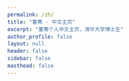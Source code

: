 ```yaml
---
permalink: /zh/
title: "董骞 - 中文主页"
excerpt: "董骞个人中文主页，清华大学博士生"
author_profile: false
layout: null
header: false
sidebar: false
masthead: false
---
```


<!DOCTYPE html>
<html lang="zh-CN">
<head>
    <meta charset="UTF-8">
    <meta name="viewport" content="width=device-width, initial-scale=1.0">
    <title>董骞 - 清华大学信息检索实验室</title>
    <link rel="stylesheet" href="https://cdnjs.cloudflare.com/ajax/libs/font-awesome/6.4.0/css/all.min.css">
    <link href="https://fonts.googleapis.com/css2?family=Inter:wght@300;400;500;600;700&display=swap" rel="stylesheet">
    <style>
        * {
            margin: 0;
            padding: 0;
            box-sizing: border-box;
        }

        body {
            font-family: 'Inter', -apple-system, BlinkMacSystemFont, 'Segoe UI', Roboto, sans-serif;
            line-height: 1.6;
            color: #1a1a1a;
            background: #f8fafc;
            overflow-x: hidden;
        }

        /* 平滑滚动 */
        html {
            scroll-behavior: smooth;
        }

        /* 导航栏 */
        .navbar {
            position: fixed;
            top: 0;
            width: 100%;
            background: rgba(255, 255, 255, 0.95);
            backdrop-filter: blur(20px);
            border-bottom: 1px solid rgba(0, 0, 0, 0.1);
            z-index: 1000;
            transition: all 0.3s ease;
        }

        .nav-container {
            max-width: 1200px;
            margin: 0 auto;
            padding: 1rem 2rem;
            display: flex;
            justify-content: space-between;
            align-items: center;
        }

        .nav-logo {
            font-size: 1.25rem;
            font-weight: 700;
            color: #6366f1;
            text-decoration: none;
        }

        .nav-links {
            display: flex;
            gap: 2rem;
            list-style: none;
        }

        .nav-links a {
            text-decoration: none;
            color: #4b5563;
            font-weight: 500;
            transition: color 0.3s ease;
            position: relative;
        }

        .nav-links a:hover {
            color: #6366f1;
        }

        .nav-links a::after {
            content: '';
            position: absolute;
            bottom: -5px;
            left: 0;
            width: 0;
            height: 2px;
            background: #6366f1;
            transition: width 0.3s ease;
        }

        .nav-links a:hover::after {
            width: 100%;
        }

        .lang-switch {
            background: linear-gradient(135deg, #6366f1, #8b5cf6);
            color: white;
            padding: 0.5rem 1rem;
            border-radius: 20px;
            text-decoration: none;
            font-size: 0.875rem;
            font-weight: 500;
            transition: all 0.3s ease;
            border: none;
            cursor: pointer;
        }

        .lang-switch:hover {
            transform: translateY(-2px);
            box-shadow: 0 10px 20px rgba(99, 102, 241, 0.3);
        }

        /* Hero Section */
        .hero {
            min-height: 100vh;
            background: linear-gradient(135deg, #667eea 0%, #764ba2 100%);
            display: flex;
            align-items: center;
            justify-content: center;
            position: relative;
            overflow: hidden;
            margin-top: 80px;
        }

        .hero::before {
            content: '';
            position: absolute;
            top: 0;
            left: 0;
            right: 0;
            bottom: 0;
            background:
                radial-gradient(circle at 20% 80%, rgba(120, 119, 198, 0.3) 0%, transparent 50%),
                radial-gradient(circle at 80% 20%, rgba(255, 119, 198, 0.3) 0%, transparent 50%);
            animation: float 6s ease-in-out infinite;
        }

        @keyframes float {
            0%, 100% { transform: translateY(0px) rotate(0deg); }
            50% { transform: translateY(-20px) rotate(180deg); }
        }

        .hero-content {
            text-align: center;
            color: white;
            z-index: 2;
            position: relative;
            max-width: 800px;
            padding: 0 2rem;
        }

        .hero-badge {
            display: inline-block;
            background: rgba(255, 255, 255, 0.2);
            padding: 0.5rem 1rem;
            border-radius: 50px;
            font-size: 0.875rem;
            margin-bottom: 1rem;
            backdrop-filter: blur(10px);
            border: 1px solid rgba(255, 255, 255, 0.3);
        }

        .hero h1 {
            font-size: clamp(2.5rem, 8vw, 4rem);
            font-weight: 700;
            margin-bottom: 1rem;
            background: linear-gradient(135deg, #ffffff, #e0e7ff, #ffffff);
            background-size: 200% 200%;
            -webkit-background-clip: text;
            -webkit-text-fill-color: transparent;
            background-clip: text;
            animation: gradientShift 3s ease-in-out infinite, float 3s ease-in-out infinite;
            text-shadow: 0 0 30px rgba(255, 255, 255, 0.5);
            transform-style: preserve-3d;
            perspective: 1000px;
        }

        .hero h1::before {
            content: '董骞';
            position: absolute;
            left: 0;
            top: 0;
            background: linear-gradient(45deg, #ff6b6b, #4ecdc4, #45b7d1, #96ceb4);
            background-size: 300% 300%;
            -webkit-background-clip: text;
            -webkit-text-fill-color: transparent;
            background-clip: text;
            animation: gradientShift 2s ease-in-out infinite reverse;
            z-index: -1;
            filter: blur(2px);
            transform: translateZ(-20px);
        }

        @keyframes gradientShift {
            0%, 100% { background-position: 0% 50%; }
            50% { background-position: 100% 50%; }
        }

        @keyframes float {
            0%, 100% { transform: translateY(0px) rotateX(0deg); }
            50% { transform: translateY(-10px) rotateX(2deg); }
        }

        /* 打字机效果 */
        .typewriter {
            overflow: hidden;
            border-right: 3px solid rgba(255, 255, 255, 0.75);
            white-space: nowrap;
            animation: typing 3s steps(40, end), blink-caret 0.75s step-end infinite;
            display: inline-block;
        }

        @keyframes typing {
            from { width: 0 }
            to { width: 100% }
        }

        @keyframes blink-caret {
            from, to { border-color: transparent }
            50% { border-color: rgba(255, 255, 255, 0.75) }
        }

        .hero .subtitle {
            font-size: clamp(1.2rem, 3vw, 1.5rem);
            margin-bottom: 2rem;
            opacity: 0.9;
            font-weight: 300;
        }

        .hero-intro {
            max-width: 600px;
            margin: 2rem auto 0;
            font-size: 1.1rem;
            line-height: 1.6;
            opacity: 0.9;
        }

        .hero-buttons {
            display: flex;
            gap: 1rem;
            justify-content: center;
            flex-wrap: wrap;
            margin-top: 2rem;
        }

        .btn-primary {
            background: linear-gradient(135deg, rgba(255, 255, 255, 0.15), rgba(255, 255, 255, 0.05));
            color: white;
            padding: 1rem 2rem;
            border-radius: 50px;
            text-decoration: none;
            font-weight: 600;
            transition: all 0.4s cubic-bezier(0.175, 0.885, 0.32, 1.275);
            backdrop-filter: blur(20px);
            border: 2px solid rgba(255, 255, 255, 0.2);
            display: inline-flex;
            align-items: center;
            gap: 0.5rem;
            position: relative;
            overflow: hidden;
            box-shadow:
                0 8px 32px rgba(0, 0, 0, 0.1),
                inset 0 1px 0 rgba(255, 255, 255, 0.2);
        }

        .btn-primary::before {
            content: '';
            position: absolute;
            top: 0;
            left: -100%;
            width: 100%;
            height: 100%;
            background: linear-gradient(90deg, transparent, rgba(255, 255, 255, 0.3), transparent);
            transition: left 0.6s ease;
        }

        .btn-primary:hover::before {
            left: 100%;
        }

        .btn-primary:hover {
            background: linear-gradient(135deg, rgba(255, 255, 255, 0.25), rgba(255, 255, 255, 0.1));
            transform: translateY(-5px) scale(1.02);
            box-shadow:
                0 20px 40px rgba(0, 0, 0, 0.3),
                0 0 30px rgba(99, 102, 241, 0.4),
                inset 0 1px 0 rgba(255, 255, 255, 0.3);
            border-color: rgba(255, 255, 255, 0.4);
        }

        .btn-primary:active {
            transform: translateY(-2px) scale(0.98);
        }

        /* Neon glow effect for buttons */
        .btn-primary.neon {
            border-color: rgba(99, 102, 241, 0.6);
            box-shadow:
                0 8px 32px rgba(0, 0, 0, 0.1),
                0 0 20px rgba(99, 102, 241, 0.3),
                inset 0 1px 0 rgba(255, 255, 255, 0.2);
        }

        .btn-primary.neon:hover {
            box-shadow:
                0 20px 40px rgba(0, 0, 0, 0.3),
                0 0 40px rgba(99, 102, 241, 0.6),
                0 0 60px rgba(147, 51, 234, 0.4),
                inset 0 1px 0 rgba(255, 255, 255, 0.3);
            animation: neonPulse 2s ease-in-out infinite alternate;
        }

        @keyframes neonPulse {
            from {
                box-shadow:
                    0 20px 40px rgba(0, 0, 0, 0.3),
                    0 0 40px rgba(99, 102, 241, 0.6),
                    0 0 60px rgba(147, 51, 234, 0.4),
                    inset 0 1px 0 rgba(255, 255, 255, 0.3);
            }
            to {
                box-shadow:
                    0 20px 40px rgba(0, 0, 0, 0.3),
                    0 0 50px rgba(99, 102, 241, 0.8),
                    0 0 80px rgba(147, 51, 234, 0.6),
                    inset 0 1px 0 rgba(255, 255, 255, 0.3);
            }
        }

        /* Sections */
        .section {
            padding: 5rem 2rem;
            max-width: 1200px;
            margin: 0 auto;
        }

        .section-header {
            text-align: center;
            margin-bottom: 3rem;
        }

        .section-title {
            font-size: clamp(2rem, 5vw, 2.5rem);
            font-weight: 700;
            color: #1a1a1a;
            margin-bottom: 1rem;
            position: relative;
        }

        .section-title::after {
            content: '';
            position: absolute;
            bottom: -10px;
            left: 50%;
            transform: translateX(-50%);
            width: 60px;
            height: 4px;
            background: linear-gradient(90deg, #6366f1, #8b5cf6);
            border-radius: 2px;
        }

        .section-subtitle {
            font-size: 1.125rem;
            color: #6b7280;
            max-width: 600px;
            margin: 0 auto;
        }

        /* Research Interests */
        .research-grid {
            display: grid;
            grid-template-columns: repeat(auto-fit, minmax(300px, 1fr));
            gap: 2rem;
            margin-top: 3rem;
        }

        .research-card {
            background: linear-gradient(135deg, rgba(255, 255, 255, 0.9), rgba(255, 255, 255, 0.7));
            backdrop-filter: blur(20px);
            padding: 2rem;
            border-radius: 20px;
            box-shadow:
                0 10px 30px rgba(0, 0, 0, 0.1),
                inset 0 1px 0 rgba(255, 255, 255, 0.3);
            transition: all 0.4s cubic-bezier(0.175, 0.885, 0.32, 1.275);
            border: 1px solid rgba(255, 255, 255, 0.2);
            position: relative;
            overflow: hidden;
        }

        .research-card::before {
            content: '';
            position: absolute;
            top: 0;
            left: 0;
            right: 0;
            height: 4px;
            background: linear-gradient(90deg, #6366f1, #8b5cf6, #ec4899);
            transform: scaleX(0);
            transition: transform 0.4s ease;
            border-radius: 2px;
        }

        .research-card::after {
            content: '';
            position: absolute;
            top: -50%;
            left: -50%;
            width: 200%;
            height: 200%;
            background: radial-gradient(circle, rgba(99, 102, 241, 0.1) 0%, transparent 70%);
            opacity: 0;
            transition: opacity 0.4s ease;
            pointer-events: none;
        }

        .research-card:hover {
            transform: translateY(-15px) scale(1.02);
            box-shadow:
                0 25px 50px rgba(0, 0, 0, 0.2),
                0 0 30px rgba(99, 102, 241, 0.3),
                inset 0 1px 0 rgba(255, 255, 255, 0.4);
            border-color: rgba(99, 102, 241, 0.3);
        }

        .research-card:hover::before {
            transform: scaleX(1);
            box-shadow: 0 0 20px rgba(99, 102, 241, 0.6);
        }

        .research-card:hover::after {
            opacity: 1;
        }

        .research-icon {
            width: 60px;
            height: 60px;
            background: linear-gradient(135deg, #6366f1, #8b5cf6);
            border-radius: 15px;
            display: flex;
            align-items: center;
            justify-content: center;
            margin-bottom: 1.5rem;
            font-size: 1.5rem;
            color: white;
            position: relative;
            overflow: hidden;
            box-shadow:
                0 8px 25px rgba(99, 102, 241, 0.3),
                inset 0 1px 0 rgba(255, 255, 255, 0.2);
            transition: all 0.4s cubic-bezier(0.175, 0.885, 0.32, 1.275);
        }

        .research-icon::before {
            content: '';
            position: absolute;
            top: 0;
            left: 0;
            right: 0;
            bottom: 0;
            background: linear-gradient(45deg, transparent, rgba(255, 255, 255, 0.3), transparent);
            transform: translateX(-100%);
            transition: transform 0.6s ease;
        }

        .research-card:hover .research-icon {
            transform: scale(1.1) rotate(5deg);
            box-shadow:
                0 15px 35px rgba(99, 102, 241, 0.4),
                0 0 25px rgba(99, 102, 241, 0.5),
                inset 0 1px 0 rgba(255, 255, 255, 0.3);
        }

        .research-card:hover .research-icon::before {
            transform: translateX(100%);
        }

        .research-title {
            font-size: 1.25rem;
            font-weight: 600;
            margin-bottom: 1rem;
            color: #1a1a1a;
        }

        .research-desc {
            color: #6b7280;
            line-height: 1.6;
        }

        /* Timeline */
        .timeline {
            position: relative;
            padding: 2rem 0;
        }

        .timeline::before {
            content: '';
            position: absolute;
            left: 50%;
            top: 0;
            bottom: 0;
            width: 2px;
            background: linear-gradient(180deg, #6366f1, #8b5cf6);
            transform: translateX(-50%);
        }

        .timeline-item {
            position: relative;
            margin: 3rem 0;
            opacity: 0;
            transform: translateY(50px);
            animation: fadeInUp 0.6s ease forwards;
        }

        .timeline-item:nth-child(1) { animation-delay: 0.1s; }
        .timeline-item:nth-child(2) { animation-delay: 0.2s; }
        .timeline-item:nth-child(3) { animation-delay: 0.3s; }

        @keyframes fadeInUp {
            to {
                opacity: 1;
                transform: translateY(0);
            }
        }

        .timeline-content {
            background: white;
            padding: 2rem;
            border-radius: 15px;
            box-shadow: 0 10px 30px rgba(0, 0, 0, 0.1);
            width: 45%;
            position: relative;
        }

        .timeline-item:nth-child(odd) .timeline-content {
            margin-left: auto;
        }

        .timeline-dot {
            position: absolute;
            left: 50%;
            top: 2rem;
            width: 16px;
            height: 16px;
            background: #6366f1;
            border-radius: 50%;
            transform: translateX(-50%);
            border: 3px solid white;
            box-shadow: 0 0 0 3px rgba(99, 102, 241, 0.2);
        }

        .timeline-date {
            color: #6366f1;
            font-weight: 600;
            margin-bottom: 0.5rem;
        }

        .timeline-title {
            font-size: 1.125rem;
            font-weight: 600;
            margin-bottom: 0.5rem;
            color: #1a1a1a;
        }

        .timeline-desc {
            color: #6b7280;
        }

        /* Contact Section */
        .contact {
            background: linear-gradient(135deg, #667eea 0%, #764ba2 100%);
            color: white;
            padding: 5rem 2rem;
        }

        .contact-grid {
            display: grid;
            grid-template-columns: repeat(auto-fit, minmax(250px, 1fr));
            gap: 2rem;
            max-width: 1000px;
            margin: 0 auto;
        }

        .contact-item {
            background: transparent;
            padding: 2.5rem 2rem;
            border-radius: 20px;
            text-align: center;
            backdrop-filter: blur(0px);
            border: 1px solid transparent;
            transition: all 0.5s cubic-bezier(0.175, 0.885, 0.32, 1.275);
            cursor: pointer;
            position: relative;
            overflow: hidden;
            box-shadow: none;
        }

        .contact-item::before {
            content: '';
            position: absolute;
            top: 0;
            left: 0;
            right: 0;
            bottom: 0;
            background: linear-gradient(45deg, transparent, rgba(255, 255, 255, 0.1), transparent);
            transform: translateX(-100%);
            transition: transform 0.6s;
        }

        .contact-item:hover::before {
            transform: translateX(100%);
        }

        .contact-item:hover {
            background: linear-gradient(135deg, rgba(255, 255, 255, 0.2), rgba(255, 255, 255, 0.1));
            backdrop-filter: blur(20px);
            border-color: rgba(255, 255, 255, 0.3);
            box-shadow: 0 12px 40px rgba(0, 0, 0, 0.2);
            transform: translateY(-8px) scale(1.02);
        }

        .contact-icon {
            font-size: 2.5rem;
            margin-bottom: 1rem;
            opacity: 0.7;
            transition: all 0.5s cubic-bezier(0.175, 0.885, 0.32, 1.275);
            filter: drop-shadow(0 0px 0px rgba(0, 0, 0, 0));
        }

        .contact-item:hover .contact-icon {
            margin-bottom: 0.5rem;
            transform: scale(1.15);
            opacity: 1;
            filter: drop-shadow(0 6px 12px rgba(0, 0, 0, 0.3));
        }

        .contact-title {
            font-size: 1.125rem;
            font-weight: 600;
            margin-bottom: 0.5rem;
            opacity: 0;
            transform: translateY(20px);
            transition: all 0.4s cubic-bezier(0.175, 0.885, 0.32, 1.275);
            text-shadow: 0 1px 2px rgba(0, 0, 0, 0.1);
        }

        .contact-item:hover .contact-title {
            opacity: 1;
            transform: translateY(0);
        }

        .contact-item p {
            opacity: 0;
            transform: translateY(20px);
            transition: all 0.4s cubic-bezier(0.175, 0.885, 0.32, 1.275) 0.1s;
            font-weight: 500;
        }

        .contact-item:hover p {
            opacity: 1;
            transform: translateY(0);
        }

        .contact a {
            color: white;
            text-decoration: none;
            opacity: 0.9;
            transition: opacity 0.3s ease;
        }

        .contact a:hover {
            opacity: 1;
        }

        /* Enhanced Particles System */
        .particles {
            position: fixed;
            top: 0;
            left: 0;
            width: 100%;
            height: 100%;
            pointer-events: none;
            z-index: 1;
            overflow: hidden;
        }

        .particle {
            position: absolute;
            border-radius: 50%;
            pointer-events: none;
            mix-blend-mode: screen;
            transition: all 0.3s ease;
        }

        .particle-basic {
            background: rgba(255, 255, 255, 0.3);
            animation: floatBasic linear infinite;
        }

        .particle-interactive {
            background: radial-gradient(circle, rgba(99, 102, 241, 0.6) 0%, rgba(99, 102, 241, 0) 70%);
            animation: floatInteractive linear infinite;
            cursor: none;
        }

        .particle-glow {
            background: radial-gradient(circle, rgba(147, 51, 234, 0.4) 0%, rgba(147, 51, 234, 0) 60%);
            box-shadow: 0 0 15px rgba(147, 51, 234, 0.3);
            animation: floatGlow ease-in-out infinite;
        }

        .particle-mouse {
            position: fixed;
            width: 8px;
            height: 8px;
            background: radial-gradient(circle, rgba(99, 102, 241, 0.8) 0%, rgba(99, 102, 241, 0) 70%);
            border-radius: 50%;
            pointer-events: none;
            z-index: 9999;
            mix-blend-mode: screen;
            transition: transform 0.1s ease;
        }

        @keyframes floatBasic {
            from {
                transform: translateY(100vh) translateX(0) scale(0);
                opacity: 0;
            }
            10% {
                opacity: 0.6;
                transform: translateY(90vh) translateX(10px) scale(1);
            }
            90% {
                opacity: 0.6;
                transform: translateY(10vh) translateX(80px) scale(1);
            }
            to {
                transform: translateY(-100vh) translateX(100px) scale(0);
                opacity: 0;
            }
        }

        @keyframes floatInteractive {
            0% {
                transform: translateY(100vh) translateX(0) rotate(0deg) scale(0);
                opacity: 0;
            }
            10% {
                opacity: 0.8;
                transform: translateY(90vh) translateX(20px) rotate(72deg) scale(1);
            }
            25% {
                transform: translateY(75vh) translateX(-30px) rotate(144deg) scale(1.2);
            }
            50% {
                transform: translateY(50vh) translateX(40px) rotate(216deg) scale(0.8);
            }
            75% {
                transform: translateY(25vh) translateX(-20px) rotate(288deg) scale(1.1);
            }
            90% {
                opacity: 0.8;
                transform: translateY(10vh) translateX(30px) rotate(360deg) scale(1);
            }
            100% {
                transform: translateY(-100vh) translateX(60px) rotate(432deg) scale(0);
                opacity: 0;
            }
        }

        @keyframes floatGlow {
            0%, 100% {
                transform: translateY(0) translateX(0) scale(1);
                opacity: 0.3;
            }
            25% {
                transform: translateY(-20px) translateX(15px) scale(1.1);
                opacity: 0.5;
            }
            50% {
                transform: translateY(-10px) translateX(-10px) scale(0.9);
                opacity: 0.4;
            }
            75% {
                transform: translateY(-30px) translateX(20px) scale(1.05);
                opacity: 0.45;
            }
        }

        /* Connection lines for nearby particles */
        .particle-connection {
            position: absolute;
            height: 1px;
            background: linear-gradient(90deg, transparent, rgba(99, 102, 241, 0.2), transparent);
            transform-origin: left center;
            pointer-events: none;
            z-index: 2;
            opacity: 0;
            transition: opacity 0.3s ease;
        }

        /* Responsive Design */
        @media (max-width: 768px) {
            .nav-links {
                display: none;
            }

            .hero {
                margin-top: 60px;
            }

            .timeline::before {
                left: 30px;
            }

            .timeline-content {
                width: calc(100% - 60px);
                margin-left: 60px !important;
            }

            .timeline-dot {
                left: 30px;
            }

            .hero-buttons {
                flex-direction: column;
                align-items: center;
            }

            .research-grid {
                grid-template-columns: 1fr;
            }
        }

        /* Loading Animation */
        .fade-in {
            opacity: 0;
            transform: translateY(30px);
            animation: fadeIn 0.8s ease forwards;
        }

        @keyframes fadeIn {
            to {
                opacity: 1;
                transform: translateY(0);
            }
        }

        /* Publications Section */
        .publications-container {
            max-width: 1000px;
            margin: 0 auto;
        }

        .publication-section {
            background: white;
            border-radius: 15px;
            box-shadow: 0 10px 30px rgba(0, 0, 0, 0.1);
            margin-bottom: 1.5rem;
            overflow: hidden;
        }

        .publication-header {
            display: flex;
            align-items: center;
            justify-content: space-between;
            padding: 1.5rem 2rem;
            cursor: pointer;
            transition: all 0.3s ease;
            border-bottom: 1px solid rgba(0, 0, 0, 0.05);
        }

        .publication-header:hover {
            background: rgba(99, 102, 241, 0.05);
        }

        .publication-header h3 {
            font-size: 1.25rem;
            font-weight: 600;
            color: #1a1a1a;
            margin: 0;
            display: flex;
            align-items: center;
            gap: 0.5rem;
        }

        .publication-header i:first-child {
            color: #6366f1;
            font-size: 1.2rem;
        }

        .publication-header i:last-child {
            color: #6b7280;
            transition: transform 0.3s ease;
        }

        .publication-header.active i:last-child {
            transform: rotate(180deg);
        }

        .publication-content {
            max-height: 0;
            overflow: hidden;
            transition: max-height 0.3s ease;
        }

        .publication-content.active {
            max-height: 2000px;
        }

        .publication-grid {
            display: grid;
            gap: 1rem;
            padding: 1.5rem 2rem;
        }

        .publication-item {
            padding: 1rem;
            border-radius: 10px;
            background: #f8fafc;
            border-left: 4px solid #6366f1;
            transition: all 0.3s ease;
        }

        .publication-item:hover {
            background: #f1f5f9;
            transform: translateX(5px);
        }

        .publication-year {
            font-size: 0.875rem;
            font-weight: 600;
            color: #6366f1;
            margin-bottom: 0.25rem;
        }

        .publication-title {
            font-size: 1rem;
            font-weight: 500;
            color: #1a1a1a;
            margin-bottom: 0.25rem;
            line-height: 1.4;
        }

        .publication-venue {
            font-size: 0.875rem;
            color: #6b7280;
            font-style: italic;
        }

        .publication-tags {
            display: flex;
            gap: 0.5rem;
            margin-top: 0.5rem;
            flex-wrap: wrap;
        }

        .tag {
            padding: 0.2rem 0.5rem;
            border-radius: 12px;
            font-size: 0.75rem;
            font-weight: 500;
            text-transform: uppercase;
        }

        .tag-ccf-a {
            background: #ef4444;
            color: white;
        }

        .tag-ccf-b {
            background: #f97316;
            color: white;
        }

        .tag-ccf-c {
            background: #eab308;
            color: white;
        }

        .tag-th-a {
            background: #22c55e;
            color: white;
        }

        .tag-th-b {
            background: #3b82f6;
            color: white;
        }

        .tag-jcr-q1 {
            background: #10b981;
            color: white;
        }
    </style>
</head>
<body>
    <!-- Navigation -->
    <nav class="navbar">
        <div class="nav-container">
            <a href="#" class="nav-logo">董骞</a>
            <ul class="nav-links">
                <li><a href="#about">关于我</a></li>
                <li><a href="#research">研究方向</a></li>
                <li><a href="#education">教育经历</a></li>
                <li><a href="#publications">学术发表</a></li>
                <li><a href="#contact">联系方式</a></li>
            </ul>
            <a href="/" class="lang-switch">English</a>
        </div>
    </nav>

    <!-- Floating Particles -->
    <div class="particles" id="particles"></div>

    <!-- Hero Section -->
    <section class="hero" id="about">
        <div class="hero-content fade-in">
            <div class="hero-badge">
                <i class="fas fa-graduation-cap"></i> Ph.D. Candidate
            </div>
            <h1>董骞</h1>
            <p class="subtitle">
                <a href="https://www.cs.tsinghua.edu.cn/" target="_blank" style="color: white; text-decoration: none;">清华大学计算机科学与技术系</a><br>
                <a href="https://ai.thuir.cn/" target="_blank" style="color: white; text-decoration: none;">信息检索实验室 (THUIR)</a>
            </p>
            <div class="hero-intro">
                <p>
                    我目前在清华大学计算机科学与技术系，信息检索实验室（THUIR）攻读博士学位，预计2026年6月毕业。
                    很荣幸能够在马少平教授、刘奕群教授和艾清遥教授的指导下进行学术研究。
                    我还担任多个顶级学术会议的审稿人/程序委员会委员。
                </p>
            </div>
            <div class="hero-buttons">
                <a href="#research" class="btn-primary neon">
                    <i class="fas fa-microscope"></i>
                    研究方向
                </a>
                <a href="#contact" class="btn-primary neon">
                    <i class="fas fa-envelope"></i>
                    联系我
                </a>
                <a href="https://scholar.google.com/citations?user=m88SZGgAAAAJ&hl=en" target="_blank" class="btn-primary neon">
                    <i class="fas fa-graduation-cap"></i>
                    Google Scholar
                </a>
                <a href="https://github.com/CSQianDong" target="_blank" class="btn-primary neon">
                    <i class="fab fa-github"></i>
                    GitHub
                </a>
            </div>
        </div>
    </section>

    
    <!-- Research Interests -->
    <section class="section" id="research" style="background: #f8fafc;">
        <div class="section-header fade-in">
            <h2 class="section-title">研究方向</h2>
            <p class="section-subtitle">专注于以下三个研究领域的探索与创新</p>
        </div>

        <div class="research-grid">
            <div class="research-card fade-in">
                <div class="research-icon">
                    <i class="fas fa-search"></i>
                </div>
                <h3 class="research-title">信息检索</h3>
                <p class="research-desc">
                    传统和神经网络方法用于检索和重排序，专注于提升检索系统的准确性和效率。
                    探索新的检索算法和优化技术。
                </p>
            </div>

            <div class="research-card fade-in">
                <div class="research-icon">
                    <i class="fas fa-brain"></i>
                </div>
                <h3 class="research-title">大语言模型应用</h3>
                <p class="research-desc">
                    利用信息检索技术来增强大语言模型的能力和效率，探索LLM的新应用场景，
                    提升模型性能和实用性。
                </p>
            </div>

            <div class="research-card fade-in">
                <div class="research-icon">
                    <i class="fas fa-text-width"></i>
                </div>
                <h3 class="research-title">长上下文处理</h3>
                <p class="research-desc">
                    使大语言模型能够高效有效地处理长输入和输出，突破上下文长度限制，
                    提升长文本处理能力。
                </p>
            </div>
        </div>
    </section>

    <!-- Education -->
    <section class="section" id="education" style="background: #f8fafc;">
        <div class="section-header fade-in">
            <h2 class="section-title">教育背景</h2>
        </div>

        <div class="research-grid">
            <div class="research-card fade-in">
                <div class="research-icon">
                    <i class="fas fa-laptop-code"></i>
                </div>
                <h3 class="research-title">工程学士</h3>
                <p class="research-desc">
                    <strong><a href="https://www.scut.edu.cn/sse/" target="_blank">华南理工大学软件学院</a></strong><br>
                    <strong>时间：</strong>2015.08 - 2019.06
                </p>
            </div>

            <div class="research-card fade-in">
                <div class="research-icon">
                    <i class="fas fa-flask"></i>
                </div>
                <h3 class="research-title">工程硕士</h3>
                <p class="research-desc">
                    <strong><a href="http://www.is.cas.cn/" target="_blank">中国科学院软件研究所</a></strong><br>
                    <strong>时间：</strong>2019.08 - 2022.06<br>
                </p>
            </div>

            <div class="research-card fade-in">
                <div class="research-icon">
                    <i class="fas fa-university"></i>
                </div>
                <h3 class="research-title">博士研究生</h3>
                <p class="research-desc">
                    <strong><a href="https://ai.thuir.cn/" target="_blank">清华大学计算机科学与技术系</a></strong><br>
                    <strong>时间：</strong>2022.08 - 至今<br>
                </p>
            </div>
        </div>
    </section>

    <!-- Publications Section -->
    <section class="section" id="publications" style="background: #f8fafc;">
        <div class="section-header fade-in">
            <h2 class="section-title">学术发表</h2>
            <p class="section-subtitle">代表性研究成果</p>
        </div>

        <!-- 主要作者论文 -->
        <div class="publications-container">
            <div class="publication-section">
                <div class="publication-header" onclick="togglePublication('primary-author')">
                    <i class="fas fa-star"></i>
                    <h3>主要作者论文</h3>
                    <i class="fas fa-chevron-down"></i>
                </div>
                <div class="publication-content" id="primary-author">
                    <div class="publication-grid">
                        <div class="publication-item">
                            <div class="publication-year">2025</div>
                            <div class="publication-title">SelfRACG: Enabling LLMs to Self-Express and Retrieve for Code Generation</div>
                            <div class="publication-venue">EMNLP 2025</div>
                            <div class="publication-tags">
                                <span class="tag tag-ccf-b">CCF-B</span>
                                <span class="tag tag-th-a">TH-A</span>
                            </div>
                        </div>
                        <div class="publication-item">
                            <div class="publication-year">2025</div>
                            <div class="publication-title">Qilin: A Multimodal Information Retrieval Dataset with APP-level User Sessions</div>
                            <div class="publication-venue">SIGIR 2025</div>
                            <div class="publication-tags">
                                <span class="tag tag-ccf-a">CCF-A</span>
                                <span class="tag tag-th-a">TH-A</span>
                            </div>
                        </div>
                        <div class="publication-item">
                            <div class="publication-year">2025</div>
                            <div class="publication-title">DecoupledRAG: An Efficient and Effective Retrieval Augmented Generation Framework via Cross Attention</div>
                            <div class="publication-venue">WWW 2025</div>
                            <div class="publication-tags">
                                <span class="tag tag-ccf-a">CCF-A</span>
                                <span class="tag tag-th-a">TH-A</span>
                            </div>
                        </div>
                        <div class="publication-item">
                            <div class="publication-year">2024</div>
                            <div class="publication-title">Unsupervised Large Language Model Alignment for Information Retrieval via Contrastive Feedback</div>
                            <div class="publication-venue">SIGIR 2024</div>
                            <div class="publication-tags">
                                <span class="tag tag-ccf-a">CCF-A</span>
                                <span class="tag tag-th-a">TH-A</span>
                            </div>
                        </div>
                        <div class="publication-item">
                            <div class="publication-year">2023</div>
                            <div class="publication-title">T²Ranking: A Large-scale Chinese Benchmark for Passage Ranking</div>
                            <div class="publication-venue">SIGIR 2023</div>
                            <div class="publication-tags">
                                <span class="tag tag-ccf-a">CCF-A</span>
                                <span class="tag tag-th-a">TH-A</span>
                            </div>
                        </div>
                        <div class="publication-item">
                            <div class="publication-year">2023</div>
                            <div class="publication-title">I³Retriever: Incorporating Implicit Interaction in Pre-trained Language Models for Passage Retrieval</div>
                            <div class="publication-venue">CIKM 2023</div>
                            <div class="publication-tags">
                                <span class="tag tag-ccf-b">CCF-B</span>
                                <span class="tag tag-th-b">TH-B</span>
                            </div>
                        </div>
                        <div class="publication-item">
                            <div class="publication-year">2022</div>
                            <div class="publication-title">Incorporating Explicit Knowledge in Pre-trained Language Models for Passage Re-ranking</div>
                            <div class="publication-venue">SIGIR 2022</div>
                            <div class="publication-tags">
                                <span class="tag tag-ccf-a">CCF-A</span>
                                <span class="tag tag-th-a">TH-A</span>
                            </div>
                        </div>
                        <div class="publication-item">
                            <div class="publication-year">2021</div>
                            <div class="publication-title">Legal Judgment Prediction via Relational Learning</div>
                            <div class="publication-venue">SIGIR 2021</div>
                            <div class="publication-tags">
                                <span class="tag tag-ccf-a">CCF-A</span>
                                <span class="tag tag-th-a">TH-A</span>
                            </div>
                        </div>
                        <div class="publication-item">
                            <div class="publication-year">2021</div>
                            <div class="publication-title">Disentangled Graph Recurrent Network for Document Ranking</div>
                            <div class="publication-venue">Data Science and Engineering (JCR-Q1, IF: 7.2)</div>
                            <div class="publication-tags">
                                <span class="tag tag-jcr-q1">JCR-Q1</span>
                            </div>
                        </div>
                        <div class="publication-item">
                            <div class="publication-year">2021</div>
                            <div class="publication-title">Latent Graph Recurrent Network for Document Ranking</div>
                            <div class="publication-venue">DASFAA 2021</div>
                            <div class="publication-tags">
                                <span class="tag tag-ccf-b">CCF-B</span>
                                <span class="tag tag-th-b">TH-B</span>
                            </div>
                        </div>
                    </div>
                </div>
            </div>

            <!-- 合作作者论文 -->
            <div class="publication-section">
                <div class="publication-header" onclick="togglePublication('co-author')">
                    <i class="fas fa-users"></i>
                    <h3>合作作者论文</h3>
                    <i class="fas fa-chevron-down"></i>
                </div>
                <div class="publication-content" id="co-author">
                    <div class="publication-grid">
                        <div class="publication-item">
                            <div class="publication-year">2025</div>
                            <div class="publication-title">GLM-4.5: Agentic, Reasoning, and Coding (ARC) Foundation Models</div>
                            <div class="publication-venue">Technical Report of Z.ai</div>
                        </div>
                        <div class="publication-item">
                            <div class="publication-year">2025</div>
                            <div class="publication-title">BLADE: Enhancing Black-Box Large Language Models with Small Domain-Specific Models</div>
                            <div class="publication-venue">AAAI 2025</div>
                            <div class="publication-tags">
                                <span class="tag tag-ccf-a">CCF-A</span>
                                <span class="tag tag-th-a">TH-A</span>
                            </div>
                        </div>
                        <div class="publication-item">
                            <div class="publication-year">2025</div>
                            <div class="publication-title">DELTA: Pre-train a Discriminative Encoder for Legal Case Retrieval via Structural Word Alignment</div>
                            <div class="publication-venue">AAAI 2025</div>
                            <div class="publication-tags">
                                <span class="tag tag-ccf-a">CCF-A</span>
                                <span class="tag tag-th-a">TH-A</span>
                            </div>
                        </div>
                        <div class="publication-item">
                            <div class="publication-year">2025</div>
                            <div class="publication-title">CalibraEval: Calibrating Prediction Distribution to Mitigate Selection Bias in LLMs-as-Judges</div>
                            <div class="publication-venue">ACL 2025</div>
                            <div class="publication-tags">
                                <span class="tag tag-ccf-a">CCF-A</span>
                                <span class="tag tag-th-a">TH-A</span>
                            </div>
                        </div>
                        <div class="publication-item">
                            <div class="publication-year">2025</div>
                            <div class="publication-title">LLMs-as-Judges: A Comprehensive Survey on LLM-based Evaluation Methods</div>
                            <div class="publication-venue">Survey</div>
                        </div>
                        <div class="publication-item">
                            <div class="publication-year">2025</div>
                            <div class="publication-title">Dynamic and Parametric Retrieval-Augmented Generation</div>
                            <div class="publication-venue">SIGIR 2025</div>
                            <div class="publication-tags">
                                <span class="tag tag-ccf-a">CCF-A</span>
                                <span class="tag tag-th-a">TH-A</span>
                            </div>
                        </div>
                        <div class="publication-item">
                            <div class="publication-year">2023</div>
                            <div class="publication-title">SAILER: Structure-aware Pre-trained Language Model for Legal Case Retrieval</div>
                            <div class="publication-venue">SIGIR 2023</div>
                            <div class="publication-tags">
                                <span class="tag tag-ccf-a">CCF-A</span>
                                <span class="tag tag-th-a">TH-A</span>
                            </div>
                        </div>
                        <div class="publication-item">
                            <div class="publication-year">2023</div>
                            <div class="publication-title">Incorporating Social-Aware User Preference for Video Recommendation</div>
                            <div class="publication-venue">WISE 2023</div>
                            <div class="publication-tags">
                                <span class="tag tag-ccf-c">CCF-C</span>
                                <span class="tag tag-th-b">TH-B</span>
                            </div>
                        </div>
                        <div class="publication-item">
                            <div class="publication-year">2019</div>
                            <div class="publication-title">Emotion Recognition Based on Multi-View Body Gestures</div>
                            <div class="publication-venue">ICIP 2019</div>
                            <div class="publication-tags">
                                <span class="tag tag-ccf-c">CCF-C</span>
                                <span class="tag tag-th-b">TH-B</span>
                            </div>
                        </div>
                    </div>
                </div>
            </div>
        </div>
    </section>


    <!-- Contact Section -->
    <section class="contact" id="contact">
        <div class="section-header fade-in">
            <h2 class="section-title" style="color: white;">联系方式</h2>
        </div>

        <div class="contact-grid">
            <div class="contact-item fade-in">
                <div class="contact-icon">
                    <i class="fas fa-envelope" style="font-size: 2.5rem;"></i>
                </div>
                <p><a href="mailto:qiandong.97@qq.com">qiandong.97@qq.com</a></p>
            </div>

            <div class="contact-item fade-in">
                <div class="contact-icon">
                    <img src="/images/xhs.png" alt="小红书" style="width: 50px; height: 50px; border-radius: 50%;">
                </div>
                <p><a href="https://www.xiaohongshu.com/user/profile/64d8bdc1000000000100f445" target="_blank">🎃量子之心</a></p>
            </div>

            <div class="contact-item fade-in">
                <div class="contact-icon">
                    <svg style="width: 40px; height: 40px; fill: white;" viewBox="0 0 24 24">
                        <path d="M18.244 2.25h3.308l-7.227 8.26 8.502 11.24H16.17l-5.214-6.817L4.99 21.75H1.68l7.73-8.835L1.254 2.25H8.08l4.713 6.231zm-1.161 17.52h1.833L7.084 4.126H5.117z"/>
                    </svg>
                </div>
                <p><a href="https://x.com/verymakesense" target="_blank">@verymakesense</a></p>
            </div>
        </div>
    </section>

    <script>
        // Enhanced Interactive Particles System
        function createParticles() {
            const particlesContainer = document.getElementById('particles');
            const particles = [];
            const mouseParticle = document.createElement('div');
            mouseParticle.className = 'particle-mouse';
            document.body.appendChild(mouseParticle);

            // Create different types of particles
            const particleConfigs = [
                { type: 'basic', count: 30, sizeRange: [2, 5], speedRange: [15, 25] },
                { type: 'interactive', count: 15, sizeRange: [6, 12], speedRange: [20, 35] },
                { type: 'glow', count: 8, sizeRange: [8, 16], speedRange: [8, 15] }
            ];

            particleConfigs.forEach(config => {
                for (let i = 0; i < config.count; i++) {
                    const particle = document.createElement('div');
                    particle.className = `particle particle-${config.type}`;

                    const size = Math.random() * (config.sizeRange[1] - config.sizeRange[0]) + config.sizeRange[0];
                    particle.style.width = size + 'px';
                    particle.style.height = size + 'px';
                    particle.style.left = Math.random() * 100 + '%';
                    particle.style.animationDelay = Math.random() * config.speedRange[1] + 's';
                    particle.style.animationDuration = (Math.random() * (config.speedRange[1] - config.speedRange[0]) + config.speedRange[0]) + 's';

                    particlesContainer.appendChild(particle);
                    particles.push({
                        element: particle,
                        x: parseFloat(particle.style.left),
                        y: Math.random() * 100,
                        vx: (Math.random() - 0.5) * 0.5,
                        vy: (Math.random() - 0.5) * 0.5,
                        size: size
                    });
                }
            });

            // Mouse interaction
            let mouseX = 0;
            let mouseY = 0;
            let isMouseMoving = false;
            let mouseTimeout;

            document.addEventListener('mousemove', (e) => {
                mouseX = e.clientX;
                mouseY = e.clientY;
                isMouseMoving = true;

                // Update mouse particle position
                mouseParticle.style.left = mouseX - 4 + 'px';
                mouseParticle.style.top = mouseY - 4 + 'px';

                clearTimeout(mouseTimeout);
                mouseTimeout = setTimeout(() => {
                    isMouseMoving = false;
                    mouseParticle.style.transform = 'scale(0)';
                }, 100);

                // Interact with nearby particles
                particles.forEach(particle => {
                    const rect = particle.element.getBoundingClientRect();
                    const particleX = rect.left + rect.width / 2;
                    const particleY = rect.top + rect.height / 2;

                    const distance = Math.sqrt(
                        Math.pow(mouseX - particleX, 2) +
                        Math.pow(mouseY - particleY, 2)
                    );

                    if (distance < 100) {
                        const force = (100 - distance) / 100;
                        const angle = Math.atan2(particleY - mouseY, particleX - mouseX);

                        particle.element.style.transform = `translate(${Math.cos(angle) * force * 20}px, ${Math.sin(angle) * force * 20}px) scale(${1 + force * 0.5})`;
                        particle.element.style.opacity = Math.min(1, parseFloat(particle.element.style.opacity || 0.6) + force * 0.4);

                        // Create connection lines
                        if (distance < 80 && Math.random() > 0.7) {
                            createConnectionLine(mouseX, mouseY, particleX, particleY, force);
                        }
                    } else {
                        particle.element.style.transform = '';
                        particle.element.style.opacity = '';
                    }
                });
            });

            // Create connection lines between particles
            function createConnectionLine(x1, y1, x2, y2, opacity) {
                const line = document.createElement('div');
                line.className = 'particle-connection';

                const distance = Math.sqrt(Math.pow(x2 - x1, 2) + Math.pow(y2 - y1, 2));
                const angle = Math.atan2(y2 - y1, x2 - x1) * 180 / Math.PI;

                line.style.width = distance + 'px';
                line.style.left = x1 + 'px';
                line.style.top = y1 + 'px';
                line.style.transform = `rotate(${angle}deg)`;
                line.style.opacity = opacity * 0.6;

                document.body.appendChild(line);

                setTimeout(() => {
                    line.style.opacity = '0';
                    setTimeout(() => line.remove(), 300);
                }, 100);
            }

            // Particle collision detection
            function updateParticles() {
                particles.forEach((particle, i) => {
                    particles.forEach((otherParticle, j) => {
                        if (i !== j) {
                            const dx = particle.x - otherParticle.x;
                            const dy = particle.y - otherParticle.y;
                            const distance = Math.sqrt(dx * dx + dy * dy);

                            if (distance < 5) {
                                const force = (5 - distance) / 5;
                                particle.vx += dx * force * 0.01;
                                particle.vy += dy * force * 0.01;
                            }
                        }
                    });

                    // Update position
                    particle.x += particle.vx;
                    particle.y += particle.vy;

                    // Boundary check
                    if (particle.x < 0 || particle.x > 100) particle.vx *= -1;
                    if (particle.y < 0 || particle.y > 100) particle.vy *= -1;

                    // Apply friction
                    particle.vx *= 0.99;
                    particle.vy *= 0.99;
                });

                requestAnimationFrame(updateParticles);
            }

            updateParticles();
        }

        // Intersection Observer for animations
        function initAnimations() {
            const observer = new IntersectionObserver((entries) => {
                entries.forEach(entry => {
                    if (entry.isIntersecting) {
                        entry.target.style.animationPlayState = 'running';
                    }
                });
            }, { threshold: 0.1 });

            document.querySelectorAll('.fade-in').forEach(el => {
                el.style.animationPlayState = 'paused';
                observer.observe(el);
            });
        }

        // Smooth scrolling for navigation links
        function initSmoothScroll() {
            document.querySelectorAll('a[href^="#"]').forEach(anchor => {
                anchor.addEventListener('click', function (e) {
                    e.preventDefault();
                    const target = document.querySelector(this.getAttribute('href'));
                    if (target) {
                        target.scrollIntoView({
                            behavior: 'smooth',
                            block: 'start'
                        });
                    }
                });
            });
        }

        // Navbar scroll effect
        function initNavbar() {
            const navbar = document.querySelector('.navbar');
            let lastScroll = 0;

            window.addEventListener('scroll', () => {
                const currentScroll = window.pageYOffset;

                if (currentScroll > 100) {
                    navbar.style.background = 'rgba(255, 255, 255, 0.98)';
                    navbar.style.boxShadow = '0 2px 20px rgba(0, 0, 0, 0.1)';
                } else {
                    navbar.style.background = 'rgba(255, 255, 255, 0.95)';
                    navbar.style.boxShadow = 'none';
                }

                lastScroll = currentScroll;
            });
        }

        // Toggle publication sections
        function togglePublication(sectionId) {
            const content = document.getElementById(sectionId);
            const header = content.previousElementSibling;
            const icon = header.querySelector('i:last-child');

            content.classList.toggle('active');
            header.classList.toggle('active');
        }

        // Initialize everything when DOM is loaded
        document.addEventListener('DOMContentLoaded', () => {
            createParticles();
            initAnimations();
            initSmoothScroll();
            initNavbar();
        });
    </script>

    <div style="text-align: center; margin-top: 40px; padding-bottom: 20px; color: #666; font-size: 14px;">
      最后更新：{{ site.time | date: "%Y年%m月%d日" }}
    </div>
</body>
</html>